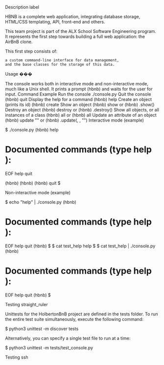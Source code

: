 Description label

HBNB is a complete web application, integrating database storage, HTML/CSS templating, API, front-end and others.

This team project is part of the ALX School Software Engineering program.
It represents the first step towards building a full web application: the AirBnB clone.

This first step consists of:

    a custom command-line interface for data management,
    and the base classes for the storage of this data.

Usage ���

The console works both in interactive mode and non-interactive mode, much like a Unix shell. It prints a prompt (hbnb) and waits for the user for input.
Command 	Example
Run the console 	./console.py
Quit the console 	(hbnb) quit
Display the help for a command 	(hbnb) help <command>
Create an object (prints its id) 	(hbnb) create <class>
Show an object 	(hbnb) show <class> <id> or (hbnb) <class>.show(<id>)
Destroy an object 	(hbnb) destroy <class> <id> or (hbnb) <class>.destroy(<id>)
Show all objects, or all instances of a class 	(hbnb) all or (hbnb) all <class>
Update an attribute of an object 	(hbnb) update <class> <id> <attribute name> "<attribute value>" or (hbnb) <class>.update(<id>, <attribute name>, "<attribute value>")
Interactive mode (example)

$ ./console.py
(hbnb) help

Documented commands (type help <topic>):
========================================
EOF  help  quit

(hbnb)
(hbnb)
(hbnb) quit
$

Non-interactive mode (example)

$ echo "help" | ./console.py
(hbnb)

Documented commands (type help <topic>):
========================================
EOF  help  quit
(hbnb)
$
$ cat test_help
help
$
$ cat test_help | ./console.py
(hbnb)

Documented commands (type help <topic>):
========================================
EOF  help  quit
(hbnb)
$

Testing straight_ruler

Unittests for the HolbertonBnB project are defined in the tests folder. To run the entire test suite simultaneously, execute the following command:

$ python3 unittest -m discover tests

Alternatively, you can specify a single test file to run at a time:

$ python3 unittest -m tests/test_console.py

Testing ssh
